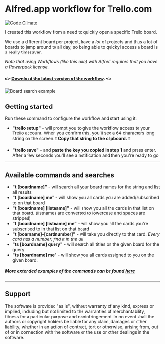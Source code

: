 
# Alfred.app workflow for Trello.com
[![Code Climate](https://codeclimate.com/github/janhenckens/alfredapp-trello/badges/gpa.svg)](https://codeclimate.com/github/janhenckens/alfredapp-trello)

I created this workflow from a need to quickly open a specific Trello board.

We use a different board per project, have a *lot* of projects and thus a lot of boards to jump around to all day, so being able to quickyl access a board is a really timesaver.

*Note that using Workflows (like this one) with Alfred requires that you have a [Powerpack](http://www.alfredapp.com/powerpack/) license.*

#### :point_right: [Download the latest version of the workflow](https://github.com/janhenckens/alfredapp-trello/releases/download/v1.3.0/Trello.for.Alfred.alfredworkflow). :point_left:

![Board search example](https://raw.githubusercontent.com/janhenckens/alfredapp-trello/gh-pages/assets/alfred_trello_example.png)

## Getting started

Run these command to configure the workflow and start using it:

- **"trello setup"** - will prompt you to give the workflow access to your Trello account. When you confirm this, you'll see a 64 characters long string on the screen. :exclamation: **Copy that string to the clipboard.** :exclamation:

- **"trello save"** - and **paste the key you copied in step 1** and press enter. After a few seconds you'll see a notification and then you're ready to go

---

## Available commands and searches
- **"t [boardname]"** - will search all your board names for the string and list all results
- **"t [boardname] me"** - will show you all cards you are added/subscribed to on that board
- **"t [boardname] [listname]"** - will show you all the cards in that list on that board. (listnames are converted to lowercase and spaces are stripped)
- **"t [boardname] [listname] me"** - will show you all the cards you're subscribed to in that list on that board
- **"t [boarname]-[cardnumber]"** - will take you directly to that card. *Every card has a number, find it in the url*
- **"ts [boardname] query"** - will search all titles on the given board for the query
- **"ts [boardname] me"** - will show you all cards assigned to you on the given board.

##### More extended examples of the commands can be found [here](https://github.com/janhenckens/alfredapp-trello/wiki/available-commands)

---
## Support

The software is provided "as is", without warranty of any kind, express or implied, including but not limited to the warranties of merchantability, fitness for a particular purpose and noninfringement. In no event shall the authors or copyright holders be liable for any claim, damages or other liability, whether in an action of contract, tort or otherwise, arising from, out of or in connection with the software or the use or other dealings in the software.